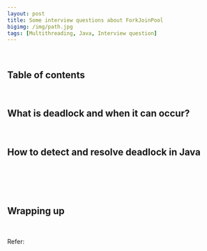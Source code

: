 ```yaml
---
layout: post
title: Some interview questions about ForkJoinPool
bigimg: /img/path.jpg
tags: [Multithreading, Java, Interview question]
---
```




<br>

## Table of contents





<br>

## What is deadlock and when it can occur?






<br>

## How to detect and resolve deadlock in Java





<br>

## 






<br>

## Wrapping up







<br>

Refer:
